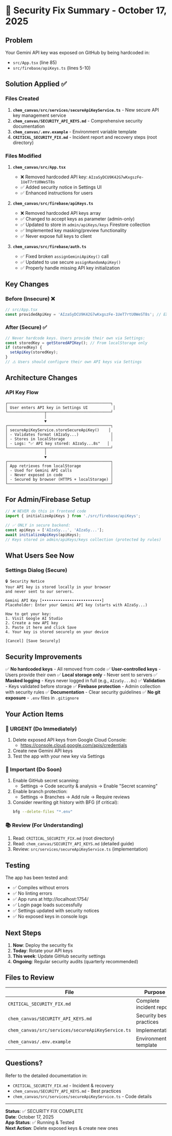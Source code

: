 # 🔐 Security Fix Summary - October 17, 2025

## Problem
Your Gemini API key was exposed on GitHub by being hardcoded in:
- `src/App.tsx` (line 85) 
- `src/firebase/apiKeys.ts` (lines 5-10)

## Solution Applied ✅

### Files Created
1. **`chem_canvas/src/services/secureApiKeyService.ts`** - New secure API key management service
2. **`chem_canvas/SECURITY_API_KEYS.md`** - Comprehensive security documentation
3. **`chem_canvas/.env.example`** - Environment variable template
4. **`CRITICAL_SECURITY_FIX.md`** - Incident report and recovery steps (root directory)

### Files Modified
1. **`chem_canvas/src/App.tsx`**
   - ❌ Removed hardcoded API key: `AIzaSyDCU9K42G7wKxgszFe-1UeT7rtU0WeST8s`
   - ✅ Added security notice in Settings UI
   - ✅ Enhanced instructions for users

2. **`chem_canvas/src/firebase/apiKeys.ts`**
   - ❌ Removed hardcoded API keys array
   - ✅ Changed to accept keys as parameter (admin-only)
   - ✅ Updated to store in `admin/apiKeys/keys` Firestore collection
   - ✅ Implemented key masking/preview functionality
   - ✅ Never expose full keys to client

3. **`chem_canvas/src/firebase/auth.ts`**
   - ✅ Fixed broken `assignGeminiApiKey()` call
   - ✅ Updated to use secure `assignRandomApiKey()`
   - ✅ Properly handle missing API key initialization

## Key Changes

### Before (Insecure) ❌
```typescript
// src/App.tsx
const providedApiKey = 'AIzaSyDCU9K42G7wKxgszFe-1UeT7rtU0WeST8s'; // EXPOSED!
```

### After (Secure) ✅
```typescript
// Never hardcode keys. Users provide their own via Settings:
const storedKey = getStoredAPIKey(); // From localStorage only
if (storedKey) {
  setApiKey(storedKey);
}
// ⚠️ Users should configure their own API keys via Settings
```

## Architecture Changes

### API Key Flow
```
┌─────────────────────────────────────────────┐
│ User enters API key in Settings UI           │
└────────────────┬────────────────────────────┘
                 │
                 ▼
┌─────────────────────────────────────────────┐
│ secureApiKeyService.storeSecureApiKey()    │
│ - Validates format (AIzaSy...)              │
│ - Stores in localStorage                    │
│ - Logs: "✅ API key stored: AIzaSy...8s"   │
└────────────────┬────────────────────────────┘
                 │
                 ▼
┌─────────────────────────────────────────────┐
│ App retrieves from localStorage             │
│ - Used for Gemini API calls                 │
│ - Never exposed in code                     │
│ - Secured by browser (HTTPS + localStorage) │
└─────────────────────────────────────────────┘
```

## For Admin/Firebase Setup
```typescript
// ❌ NEVER do this in frontend code
import { initializeApiKeys } from './src/firebase/apiKeys';

// ✅ ONLY in secure backend:
const apiKeys = ['AIzaSy...', 'AIzaSy...'];
await initializeApiKeys(apiKeys);
// Keys stored in admin/apiKeys/keys collection (protected by rules)
```

## What Users See Now

### Settings Dialog (Secure)
```
🔒 Security Notice
Your API key is stored locally in your browser 
and never sent to our servers.

Gemini API Key [••••••••••••••••••••••••••]
Placeholder: Enter your Gemini API key (starts with AIzaSy...)

How to get your key:
1. Visit Google AI Studio
2. Create a new API key
3. Paste it here and click Save
4. Your key is stored securely on your device

[Cancel] [Save Securely]
```

## Security Improvements

✅ **No hardcoded keys** - All removed from code
✅ **User-controlled keys** - Users provide their own
✅ **Local storage only** - Never sent to servers
✅ **Masked logging** - Keys never logged in full (e.g., `AIzaSy...8s`)
✅ **Validation** - Keys validated before storage
✅ **Firebase protection** - Admin collection with security rules
✅ **Documentation** - Clear security guidelines
✅ **No git exposure** - `.env` files in `.gitignore`

## Your Action Items

### 🚨 URGENT (Do Immediately)
1. Delete exposed API keys from Google Cloud Console:
   - https://console.cloud.google.com/apis/credentials
2. Create new Gemini API keys
3. Test the app with your new key via Settings

### 🔧 Important (Do Soon)
1. Enable GitHub secret scanning:
   - Settings → Code security & analysis → Enable "Secret scanning"
2. Enable branch protection:
   - Settings → Branches → Add rule → Require reviews
3. Consider rewriting git history with BFG (if critical):
   ```bash
   bfg --delete-files "*.env"
   ```

### 📚 Review (For Understanding)
1. Read: `CRITICAL_SECURITY_FIX.md` (root directory)
2. Read: `chem_canvas/SECURITY_API_KEYS.md` (detailed guide)
3. Review: `src/services/secureApiKeyService.ts` (implementation)

## Testing

The app has been tested and:
- ✅ Compiles without errors
- ✅ No linting errors
- ✅ App runs at http://localhost:1754/
- ✅ Login page loads successfully
- ✅ Settings updated with security notices
- ✅ No exposed keys in console logs

## Next Steps

1. **Now**: Deploy the security fix
2. **Today**: Rotate your API keys
3. **This week**: Update GitHub security settings
4. **Ongoing**: Regular security audits (quarterly recommended)

## Files to Review

| File | Purpose |
|------|---------|
| `CRITICAL_SECURITY_FIX.md` | Complete incident report |
| `chem_canvas/SECURITY_API_KEYS.md` | Security best practices |
| `chem_canvas/src/services/secureApiKeyService.ts` | Implementation |
| `chem_canvas/.env.example` | Environment template |

## Questions?

Refer to the detailed documentation in:
- `CRITICAL_SECURITY_FIX.md` - Incident & recovery
- `chem_canvas/SECURITY_API_KEYS.md` - Best practices
- `chem_canvas/src/services/secureApiKeyService.ts` - Code details

---

**Status**: ✅ SECURITY FIX COMPLETE  
**Date**: October 17, 2025  
**App Status**: ✅ Running & Tested  
**Next Action**: Delete exposed keys & create new ones
